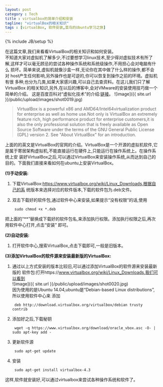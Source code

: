 ```yaml
---
layout: post
category : Tech
title : virtualbox的简单介绍和安装
tagline: "virtualBox的相关知识"
tags : [virtualBox, 软件安装,菜鸟的Ubuntu学习之旅]
---
```

{% include JB/setup %}



在这篇文章,我们来看看VirtualBox的相关知识和如何安装。   
不知道大家对虚拟机了解多少,不过要想学习linux技术,至少得对虚拟技术有所了 解,这样才可以毫无顾忌的尝试各种操作系统和系统级操作,不用担心会对电脑有什么 损坏。简单来说,虚拟机就像沙盒一样,无论你在其中做了什么样的操作,都不会对 host产生任何影响,另外操作也是可逆的,你可以恢复到操作之前的环境。虚拟机有很 多种,也分为几类,如果大家感兴趣,可以自己去查资料。在这儿我们只了解VirtualBox 的相关知识,另外,在以后的博客中,会对VMware的安装使用技巧做一个简单的介绍。 这是百度百科对“虚拟化技术”的介绍:[链接](http://baike.baidu.com/link?url=ZhG2VRCgD1re7N1RAKLKC0roPSutPnNxWrh0q6R_froicCYAr_AAMBckwqvmJyQ7y_W-Te_wIBJx0xNjNwS-7K)。
![image]({{ site.url }}/public/upload/images/shot0019.jpg)

>VirtualBox is a powerful x86 and AMD64/Intel64virtualization product for enterprise as well as home use.Not only is VirtualBox an extremely feature rich, high performance product for enterprise customers,it is also the only professional solution that is freely available as Open Source Software under the terms of the GNU General Public License (GPL) version 2. See "About VirtualBox" for an introduction.

上面的的英文是VirtualBox的官网的介绍。VirtualBox是一个开源的虚拟机软件,它是属于寄居架构虚拟机,不能直接运行在硬件上,只能运行在操作系统上。在操作系统上安 装好VirtualBox之后,可以通过VirtualBox来安装操作系统,从而达到自己的目的。下面我们直接来看如何在ubuntu上安装VirtualBox。


**(1)手动安装:**   

1. 下载VirtualBox:https://www.virtualbox.org/wiki/Linux_Downloads,根据自己的系
统版本来选择对应的软件版本,下载的软件包为.deb文件。

2. 双击下载好的软件包,通过软件中心来安装,如果提示“没有权限”的话,使用

		sudo chmod +x *.deb
        
把上面的“**”替换成下载好的软件包名,来添加执行权限。添加执行权限之后,再次用软件中心打开,点击“安装” 即可。

**(2)自动安装:**

1. 打开软件中心,搜索VirtualBox,点击下载即可,一般是旧版本。

**(3)添加VirtualBox的软件源来安装最新版的VirtualBox:**

1. 通过以上方式安装的版本比较旧,可以通过添加VirtualBox的软件源来安装最新版的 软件包:打开https://www.virtualbox.org/wiki/Linux_Downloads,我们可以看到   
![image]({{ site.url }}/public/upload/images/shot0020.jpg)   
因为使用的是Ubuntu 14.04,ubuntu是“Debian-based Linux distributions”,所以使用软件中心来 添加

        deb http://download.virtualbox.org/virtualbox/debian trusty contrib
	
2. 添加好之后,下载秘钥

		wget -q https://www.virtualbox.org/download/oracle_vbox.asc -O- | sudo apt-key add -
		
3. 更新软件源

		sudo apt-get update
	
4. 安装

		sudo apt-get install virtualbox-4.3
	
这样,软件就安装好,可以通过virtualbox来尝试各种操作系统和软件了。